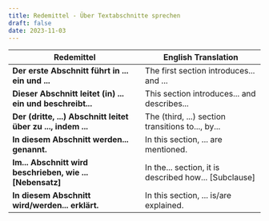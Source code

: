 ```yaml
---
title: Redemittel - Über Textabschnitte sprechen
draft: false
date: 2023-11-03
---
```


| Redemittel                                      | English Translation                                 |
|-------------------------------------------------------|------------------------------------------------------|
| **Der erste Abschnitt führt in ... ein und ...**           | The first section introduces... and ...              |
| **Dieser Abschnitt leitet (in) ... ein und beschreibt...** | This section introduces... and describes...          |
| **Der (dritte, ...) Abschnitt leitet über zu ..., indem ...**| The (third, ...) section transitions to..., by...    |
| **In diesem Abschnitt werden... genannt.**                 | In this section, ... are mentioned.                  |
| **Im... Abschnitt wird beschrieben, wie ... [Nebensatz]**   | In the... section, it is described how... [Subclause]|
| **In diesem Abschnitt wird/werden... erklärt.**            | In this section, ... is/are explained.               |




